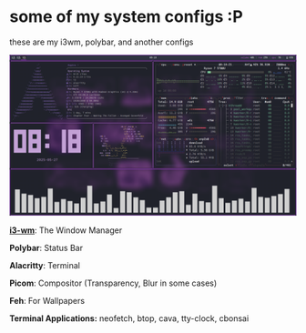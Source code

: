 # some of my system configs :P
these are my i3wm, polybar, and another configs

![:P](images/Screenshot_20250527_081822.png)

[**i3-wm**](https://i3wm.org/): The Window Manager

**Polybar**: Status Bar

**Alacritty**: Terminal

**Picom**: Compositor (Transparency, Blur in some cases)

**Feh**: For Wallpapers

**Terminal Applications:** neofetch, btop, cava, tty-clock, cbonsai
